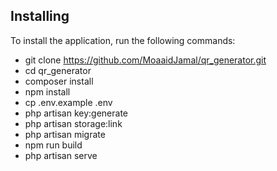 ## Installing

To install the application, run the following commands:

- git clone https://github.com/MoaaidJamal/qr_generator.git
- cd qr_generator
- composer install
- npm install
- cp .env.example .env
- php artisan key:generate
- php artisan storage:link
- php artisan migrate
- npm run build
- php artisan serve
